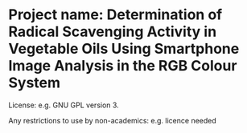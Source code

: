 # Project name: Determination of Radical Scavenging Activity in Vegetable Oils Using Smartphone Image Analysis in the RGB Colour System

License: e.g. GNU GPL version 3.

Any restrictions to use by non-academics: e.g. licence needed
